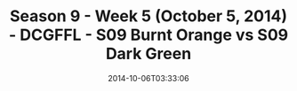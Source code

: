 ---
title: Season 9 - Week 5 (October 5, 2014) - DCGFFL - S09 Burnt Orange vs S09 Dark
  Green
teams-score:
- team: _teams/s09-burnt-orange.md
  score:
- team: _teams/s09-dark-green.md
  score: 26
mvp: Andy Pratt (B. Orange); Jarod Trujillo (D. Green)
game-ball: N/A
sportsperson: ''
season: 9
week: 5
date: '2014-10-06T03:33:06'
pageid: season-9-week-5-4453-vs-4455
---